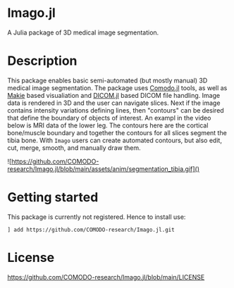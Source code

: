 # Imago.jl
A Julia package of 3D medical image segmentation. 

# Description
This package enables basic semi-automated (but mostly manual) 3D medical image segmentation. The package uses [Comodo.jl](https://github.com/COMODO-research/Comodo.jl) tools, as well as [Makie]() based visualiation and [DICOM.jl](https://github.com/JuliaHealth/DICOM.jl) based DICOM file handling. Image data is rendered in 3D and the user can navigate slices. Next if the image contains intensity variations defining lines, then "contours" can be desired that define the boundary of objects of interest. An exampl in the video below is MRI data of the lower leg. The contours here are the cortical bone/muscle boundary and together the contours for all slices segment the tibia bone. With `Imago` users can create automated contours, but also edit, cut, merge, smooth, and manually draw them. 

![https://github.com/COMODO-research/Imago.jl/blob/main/assets/anim/segmentation_tibia.gif]()

# Getting started 

This package is currently not registered. Hence to install use: 
```
] add https://github.com/COMODO-research/Imago.jl.git
```

# License
https://github.com/COMODO-research/Imago.jl/blob/main/LICENSE


